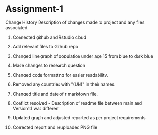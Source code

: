 # Assignment-1
Change History
Description of changes made to project and any files associated.

1. Connected github and Rstudio cloud

2. Add relevant files to Github repo

3. Changed line graph of population under age 15 from blue to dark blue

4. Made changes to research question

5. Changed code formatting for easier readability. 

6. Removed any countries with "(UN)" in their names. 

7. Changed title and date of r markdown file. 

8. Conflict resolved - Description of readme file between main and Version1.1 was different

9. Updated graph and adjusted reported as per project requirements

10. Corrected report and reuploaded PNG file